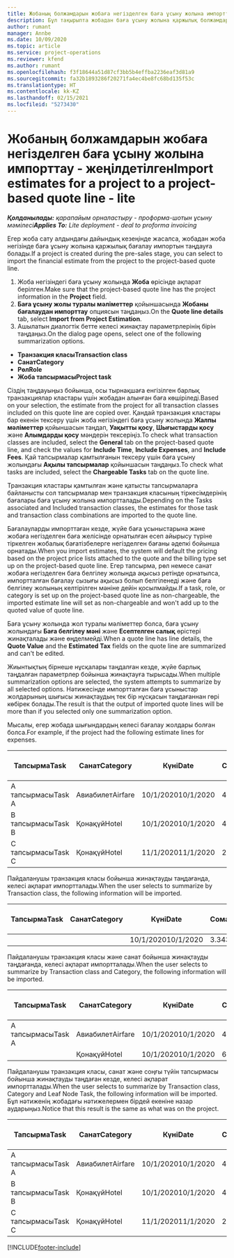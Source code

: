 ```yaml
---
title: Жобаның болжамдарын жобаға негізделген баға ұсыну жолына импорттау - жеңілдетілген
description: Бұл тақырыпта жобадан баға ұсыну жолына қаржылық болжамдарды қалай импорттау керектігі жайлы ақпарат берілген.
author: rumant
manager: Annbe
ms.date: 10/09/2020
ms.topic: article
ms.service: project-operations
ms.reviewer: kfend
ms.author: rumant
ms.openlocfilehash: f3f18644a51d87cf3bb5b4effba2236eaf3d81a9
ms.sourcegitcommit: fa32b1893286f20271fa4ec4be8fc68bd135f53c
ms.translationtype: HT
ms.contentlocale: kk-KZ
ms.lasthandoff: 02/15/2021
ms.locfileid: "5273430"
---
```

# <a name="import-estimates-for-a-project-to-a-project-based-quote-line---lite"></a><span data-ttu-id="2cb35-103">Жобаның болжамдарын жобаға негізделген баға ұсыну жолына импорттау - жеңілдетілген</span><span class="sxs-lookup"><span data-stu-id="2cb35-103">Import estimates for a project to a project-based quote line - lite</span></span>

<span data-ttu-id="2cb35-104">_**Қолданылады:** қарапайым орналастыру - проформа-шотын ұсыну мәмілесі_</span><span class="sxs-lookup"><span data-stu-id="2cb35-104">_**Applies To:** Lite deployment - deal to proforma invoicing_</span></span>

<span data-ttu-id="2cb35-105">Егер жоба сату алдындағы дайындық кезеңінде жасалса, жобадан жоба негізінде баға ұсыну жолына қаржылық бағалау импортын таңдауға болады.</span><span class="sxs-lookup"><span data-stu-id="2cb35-105">If a project is created during the pre-sales stage, you can select to import the financial estimate from the project to the project-based quote line.</span></span>

1. <span data-ttu-id="2cb35-106">Жоба негізіндегі баға ұсыну жолында **Жоба** өрісінде ақпарат берілген.</span><span class="sxs-lookup"><span data-stu-id="2cb35-106">Make sure that the project-based quote line has the project information in the **Project** field.</span></span>
2. <span data-ttu-id="2cb35-107">**Баға ұсыну жолы туралы мәліметтер** қойыншасында **Жобаны бағалаудан импорттау** опциясын таңдаңыз.</span><span class="sxs-lookup"><span data-stu-id="2cb35-107">On the **Quote line details** tab, select **Import from Project Estimation**.</span></span>
3. <span data-ttu-id="2cb35-108">Ашылатын диалогтік бетте келесі жинақтау параметрлерінің бірін таңдаңыз.</span><span class="sxs-lookup"><span data-stu-id="2cb35-108">On the dialog page opens, select one of the following summarization options.</span></span>

  - <span data-ttu-id="2cb35-109">**Транзакция класы**</span><span class="sxs-lookup"><span data-stu-id="2cb35-109">**Transaction class**</span></span>
  - <span data-ttu-id="2cb35-110">**Санат**</span><span class="sxs-lookup"><span data-stu-id="2cb35-110">**Category**</span></span>
  - <span data-ttu-id="2cb35-111">**Рөл**</span><span class="sxs-lookup"><span data-stu-id="2cb35-111">**Role**</span></span> 
  - <span data-ttu-id="2cb35-112">**Жоба тапсырмасы**</span><span class="sxs-lookup"><span data-stu-id="2cb35-112">**Project task**</span></span>

<span data-ttu-id="2cb35-113">Сіздің таңдауыңыз бойынша, осы тырнақшаға енгізілген барлық транзакциялар кластары үшін жобадан алынған баға көшіріледі.</span><span class="sxs-lookup"><span data-stu-id="2cb35-113">Based on your selection, the estimate from the project for all transaction classes included on this quote line are copied over.</span></span> <span data-ttu-id="2cb35-114">Қандай транзакция кластары бар екенін тексеру үшін жоба негізіндегі баға ұсыну жолында **Жалпы мәліметтер** қойыншасын таңдап, **Уақытты қосу**, **Шығыстарды қосу** және **Алымдарды қосу** мәндерін тексеріңіз.</span><span class="sxs-lookup"><span data-stu-id="2cb35-114">To check what transaction classes are included, select the **General** tab on the project-based quote line, and check the values for **Include Time**, **Include Expenses**, and **Include Fees**.</span></span>  <span data-ttu-id="2cb35-115">Қай тапсырмалар қамтылғанын тексеру үшін баға ұсыну жолындағы **Ақылы тапсырмалар** қойыншасын таңдаңыз.</span><span class="sxs-lookup"><span data-stu-id="2cb35-115">To check what tasks are included, select the **Chargeable Tasks** tab on the quote line.</span></span>

<span data-ttu-id="2cb35-116">Транзакция кластары қамтылған және қатысты тапсырмаларға байланысты сол тапсырмалар мен транзакция класының тіркесімдерінің бағалары баға ұсыну жолына импортталады.</span><span class="sxs-lookup"><span data-stu-id="2cb35-116">Depending on the Tasks associated and Included transaction classes, the estimates for those task and transaction class combinations are imported to the quote line.</span></span>

<span data-ttu-id="2cb35-117">Бағалауларды импорттаған кезде, жүйе баға ұсыныстарына және жобаға негізделген баға желісінде орнатылған есеп айырысу түріне тіркелген жобалық бағатізбелерге негізделген бағаны әдепкі бойынша орнатады.</span><span class="sxs-lookup"><span data-stu-id="2cb35-117">When you import estimates, the system will default the pricing based on the project price lists attached to the quote and the billing type set up on the project-based quote line.</span></span> <span data-ttu-id="2cb35-118">Егер тапсырма, рөл немесе санат жобаға негізделген баға белгілеу жолында ақысыз ретінде орнатылса, импортталған бағалау сызығы ақысыз болып белгіленеді және баға белгілеу жолының келтірілген мәніне дейін қосылмайды.</span><span class="sxs-lookup"><span data-stu-id="2cb35-118">If a task, role, or category is set up on the project-based quote line as non-chargeable, the imported estimate line will set as non-chargeable and won't add up to the quoted value of quote line.</span></span>

<span data-ttu-id="2cb35-119">Баға ұсыну жолында жол туралы мәліметтер болса, баға ұсыну жолындағы **Баға белгілеу мәні** және **Есептелген салық** өрістері жинақталады және өңделмейді.</span><span class="sxs-lookup"><span data-stu-id="2cb35-119">When a quote line has line details, the **Quote Value** and the **Estimated Tax** fields on the quote line are summarized and can't be edited.</span></span>

<span data-ttu-id="2cb35-120">Жиынтықтың бірнеше нұсқалары таңдалған кезде, жүйе барлық таңдалған параметрлер бойынша жинақтауға тырысады.</span><span class="sxs-lookup"><span data-stu-id="2cb35-120">When multiple summarization options are selected, the system attempts to summarize by all selected options.</span></span> <span data-ttu-id="2cb35-121">Нәтижесінде импортталған баға ұсыныстар жолдарының шығысы жинақтаудың тек бір нұсқасын таңдағаннан гөрі көбірек болады.</span><span class="sxs-lookup"><span data-stu-id="2cb35-121">The result is that the output of imported quote lines will be more than if you selected only one summarization option.</span></span>

<span data-ttu-id="2cb35-122">Мысалы, егер жобада шығындардың келесі бағалау жолдары болған болса.</span><span class="sxs-lookup"><span data-stu-id="2cb35-122">For example, if the project had the following estimate lines for expenses.</span></span>

| <span data-ttu-id="2cb35-123">Тапсырма</span><span class="sxs-lookup"><span data-stu-id="2cb35-123">Task</span></span> | <span data-ttu-id="2cb35-124">Санат</span><span class="sxs-lookup"><span data-stu-id="2cb35-124">Category</span></span> | <span data-ttu-id="2cb35-125">Күні</span><span class="sxs-lookup"><span data-stu-id="2cb35-125">Date</span></span> | <span data-ttu-id="2cb35-126">Сомасы</span><span class="sxs-lookup"><span data-stu-id="2cb35-126">Quantity</span></span> | <span data-ttu-id="2cb35-127">Бірлік бағасы</span><span class="sxs-lookup"><span data-stu-id="2cb35-127">Unit price</span></span> | <span data-ttu-id="2cb35-128">Сомасы</span><span class="sxs-lookup"><span data-stu-id="2cb35-128">Amount</span></span> |
| --- | --- | --- | --- | --- | --- |
| <span data-ttu-id="2cb35-129">А тапсырмасы</span><span class="sxs-lookup"><span data-stu-id="2cb35-129">Task A</span></span> | <span data-ttu-id="2cb35-130">Авиабилет</span><span class="sxs-lookup"><span data-stu-id="2cb35-130">Airfare</span></span> | <span data-ttu-id="2cb35-131">10/1/2020</span><span class="sxs-lookup"><span data-stu-id="2cb35-131">10/1/2020</span></span> | <span data-ttu-id="2cb35-132">4</span><span class="sxs-lookup"><span data-stu-id="2cb35-132">4</span></span> | <span data-ttu-id="2cb35-133">400</span><span class="sxs-lookup"><span data-stu-id="2cb35-133">400</span></span> | <span data-ttu-id="2cb35-134">1600</span><span class="sxs-lookup"><span data-stu-id="2cb35-134">1600</span></span> |
| <span data-ttu-id="2cb35-135">B тапсырмасы</span><span class="sxs-lookup"><span data-stu-id="2cb35-135">Task B</span></span> | <span data-ttu-id="2cb35-136">Қонақүй</span><span class="sxs-lookup"><span data-stu-id="2cb35-136">Hotel</span></span> | <span data-ttu-id="2cb35-137">10/1/2020</span><span class="sxs-lookup"><span data-stu-id="2cb35-137">10/1/2020</span></span> | <span data-ttu-id="2cb35-138">4</span><span class="sxs-lookup"><span data-stu-id="2cb35-138">4</span></span> | <span data-ttu-id="2cb35-139">200</span><span class="sxs-lookup"><span data-stu-id="2cb35-139">200</span></span> | <span data-ttu-id="2cb35-140">800</span><span class="sxs-lookup"><span data-stu-id="2cb35-140">800</span></span> |
| <span data-ttu-id="2cb35-141">С тапсырмасы</span><span class="sxs-lookup"><span data-stu-id="2cb35-141">Task C</span></span> | <span data-ttu-id="2cb35-142">Қонақүй</span><span class="sxs-lookup"><span data-stu-id="2cb35-142">Hotel</span></span> | <span data-ttu-id="2cb35-143">11/1/2020</span><span class="sxs-lookup"><span data-stu-id="2cb35-143">11/1/2020</span></span> | <span data-ttu-id="2cb35-144">2</span><span class="sxs-lookup"><span data-stu-id="2cb35-144">2</span></span> | <span data-ttu-id="2cb35-145">200</span><span class="sxs-lookup"><span data-stu-id="2cb35-145">200</span></span> | <span data-ttu-id="2cb35-146">400</span><span class="sxs-lookup"><span data-stu-id="2cb35-146">400</span></span> |

<span data-ttu-id="2cb35-147">Пайдаланушы транзакция класы бойынша жинақтауды таңдағанда, келесі ақпарат импортталады.</span><span class="sxs-lookup"><span data-stu-id="2cb35-147">When the user selects to summarize by Transaction class, the following information will be imported.</span></span>

| <span data-ttu-id="2cb35-148">Тапсырма</span><span class="sxs-lookup"><span data-stu-id="2cb35-148">Task</span></span> | <span data-ttu-id="2cb35-149">Санат</span><span class="sxs-lookup"><span data-stu-id="2cb35-149">Category</span></span> | <span data-ttu-id="2cb35-150">Күні</span><span class="sxs-lookup"><span data-stu-id="2cb35-150">Date</span></span> | <span data-ttu-id="2cb35-151">Сомасы</span><span class="sxs-lookup"><span data-stu-id="2cb35-151">Quantity</span></span> | <span data-ttu-id="2cb35-152">Бірлік бағасы</span><span class="sxs-lookup"><span data-stu-id="2cb35-152">Unit price</span></span> | <span data-ttu-id="2cb35-153">Сомасы</span><span class="sxs-lookup"><span data-stu-id="2cb35-153">Amount</span></span> |
| --- | --- | --- | --- | --- | --- |
|||<span data-ttu-id="2cb35-154">10/1/2020</span><span class="sxs-lookup"><span data-stu-id="2cb35-154">10/1/2020</span></span> | <span data-ttu-id="2cb35-155">3.34</span><span class="sxs-lookup"><span data-stu-id="2cb35-155">3.34</span></span> | <span data-ttu-id="2cb35-156">840</span><span class="sxs-lookup"><span data-stu-id="2cb35-156">840</span></span> | <span data-ttu-id="2cb35-157">2800</span><span class="sxs-lookup"><span data-stu-id="2cb35-157">2800</span></span> |

<span data-ttu-id="2cb35-158">Пайдаланушы транзакция класы және санат бойынша жинақтауды таңдағанда, келесі ақпарат импортталады.</span><span class="sxs-lookup"><span data-stu-id="2cb35-158">When the user selects to summarize by Transaction class and Category, the following information will be imported.</span></span>

| <span data-ttu-id="2cb35-159">Тапсырма</span><span class="sxs-lookup"><span data-stu-id="2cb35-159">Task</span></span> | <span data-ttu-id="2cb35-160">Санат</span><span class="sxs-lookup"><span data-stu-id="2cb35-160">Category</span></span> | <span data-ttu-id="2cb35-161">Күні</span><span class="sxs-lookup"><span data-stu-id="2cb35-161">Date</span></span> | <span data-ttu-id="2cb35-162">Сомасы</span><span class="sxs-lookup"><span data-stu-id="2cb35-162">Quantity</span></span> | <span data-ttu-id="2cb35-163">Бірлік бағасы</span><span class="sxs-lookup"><span data-stu-id="2cb35-163">Unit price</span></span> | <span data-ttu-id="2cb35-164">Сомасы</span><span class="sxs-lookup"><span data-stu-id="2cb35-164">Amount</span></span> |
| --- | --- | --- | --- | --- | --- |
| <span data-ttu-id="2cb35-165">А тапсырмасы</span><span class="sxs-lookup"><span data-stu-id="2cb35-165">Task A</span></span> | <span data-ttu-id="2cb35-166">Авиабилет</span><span class="sxs-lookup"><span data-stu-id="2cb35-166">Airfare</span></span> | <span data-ttu-id="2cb35-167">10/1/2020</span><span class="sxs-lookup"><span data-stu-id="2cb35-167">10/1/2020</span></span> | <span data-ttu-id="2cb35-168">4</span><span class="sxs-lookup"><span data-stu-id="2cb35-168">4</span></span> | <span data-ttu-id="2cb35-169">400</span><span class="sxs-lookup"><span data-stu-id="2cb35-169">400</span></span> | <span data-ttu-id="2cb35-170">1600</span><span class="sxs-lookup"><span data-stu-id="2cb35-170">1600</span></span> |
| | <span data-ttu-id="2cb35-171">Қонақүй</span><span class="sxs-lookup"><span data-stu-id="2cb35-171">Hotel</span></span> | <span data-ttu-id="2cb35-172">10/1/2020</span><span class="sxs-lookup"><span data-stu-id="2cb35-172">10/1/2020</span></span> | <span data-ttu-id="2cb35-173">6</span><span class="sxs-lookup"><span data-stu-id="2cb35-173">6</span></span> | <span data-ttu-id="2cb35-174">200</span><span class="sxs-lookup"><span data-stu-id="2cb35-174">200</span></span> | <span data-ttu-id="2cb35-175">1200</span><span class="sxs-lookup"><span data-stu-id="2cb35-175">1200</span></span> |

<span data-ttu-id="2cb35-176">Пайдаланушы транзакция класы, санат және соңғы түйін тапсырмасы бойынша жинақтауды таңдаған кезде, келесі ақпарат импортталады.</span><span class="sxs-lookup"><span data-stu-id="2cb35-176">When the user selects to summarize by Transaction class, Category and Leaf Node Task, the following information will be imported.</span></span> <span data-ttu-id="2cb35-177">Бұл нәтиженің жобадағы нәтижелермен бірдей екеніне назар аударыңыз.</span><span class="sxs-lookup"><span data-stu-id="2cb35-177">Notice that this result is the same as what was on the project.</span></span>

| <span data-ttu-id="2cb35-178">Тапсырма</span><span class="sxs-lookup"><span data-stu-id="2cb35-178">Task</span></span> | <span data-ttu-id="2cb35-179">Санат</span><span class="sxs-lookup"><span data-stu-id="2cb35-179">Category</span></span> | <span data-ttu-id="2cb35-180">Күні</span><span class="sxs-lookup"><span data-stu-id="2cb35-180">Date</span></span> | <span data-ttu-id="2cb35-181">Сомасы</span><span class="sxs-lookup"><span data-stu-id="2cb35-181">Quantity</span></span> | <span data-ttu-id="2cb35-182">Бірлік бағасы</span><span class="sxs-lookup"><span data-stu-id="2cb35-182">Unit price</span></span> | <span data-ttu-id="2cb35-183">Сомасы</span><span class="sxs-lookup"><span data-stu-id="2cb35-183">Amount</span></span> |
| --- | --- | --- | --- | --- | --- |
| <span data-ttu-id="2cb35-184">А тапсырмасы</span><span class="sxs-lookup"><span data-stu-id="2cb35-184">Task A</span></span> | <span data-ttu-id="2cb35-185">Авиабилет</span><span class="sxs-lookup"><span data-stu-id="2cb35-185">Airfare</span></span> | <span data-ttu-id="2cb35-186">10/1/2020</span><span class="sxs-lookup"><span data-stu-id="2cb35-186">10/1/2020</span></span> | <span data-ttu-id="2cb35-187">4</span><span class="sxs-lookup"><span data-stu-id="2cb35-187">4</span></span> | <span data-ttu-id="2cb35-188">400</span><span class="sxs-lookup"><span data-stu-id="2cb35-188">400</span></span> | <span data-ttu-id="2cb35-189">1600</span><span class="sxs-lookup"><span data-stu-id="2cb35-189">1600</span></span> |
| <span data-ttu-id="2cb35-190">B тапсырмасы</span><span class="sxs-lookup"><span data-stu-id="2cb35-190">Task B</span></span> | <span data-ttu-id="2cb35-191">Қонақүй</span><span class="sxs-lookup"><span data-stu-id="2cb35-191">Hotel</span></span> | <span data-ttu-id="2cb35-192">10/1/2020</span><span class="sxs-lookup"><span data-stu-id="2cb35-192">10/1/2020</span></span> | <span data-ttu-id="2cb35-193">4</span><span class="sxs-lookup"><span data-stu-id="2cb35-193">4</span></span> | <span data-ttu-id="2cb35-194">200</span><span class="sxs-lookup"><span data-stu-id="2cb35-194">200</span></span> | <span data-ttu-id="2cb35-195">800</span><span class="sxs-lookup"><span data-stu-id="2cb35-195">800</span></span> |
| <span data-ttu-id="2cb35-196">С тапсырмасы</span><span class="sxs-lookup"><span data-stu-id="2cb35-196">Task C</span></span> | <span data-ttu-id="2cb35-197">Қонақүй</span><span class="sxs-lookup"><span data-stu-id="2cb35-197">Hotel</span></span> | <span data-ttu-id="2cb35-198">11/1/2020</span><span class="sxs-lookup"><span data-stu-id="2cb35-198">11/1/2020</span></span> | <span data-ttu-id="2cb35-199">2</span><span class="sxs-lookup"><span data-stu-id="2cb35-199">2</span></span> | <span data-ttu-id="2cb35-200">200</span><span class="sxs-lookup"><span data-stu-id="2cb35-200">200</span></span> | <span data-ttu-id="2cb35-201">400</span><span class="sxs-lookup"><span data-stu-id="2cb35-201">400</span></span> |


[!INCLUDE[footer-include](../../includes/footer-banner.md)]